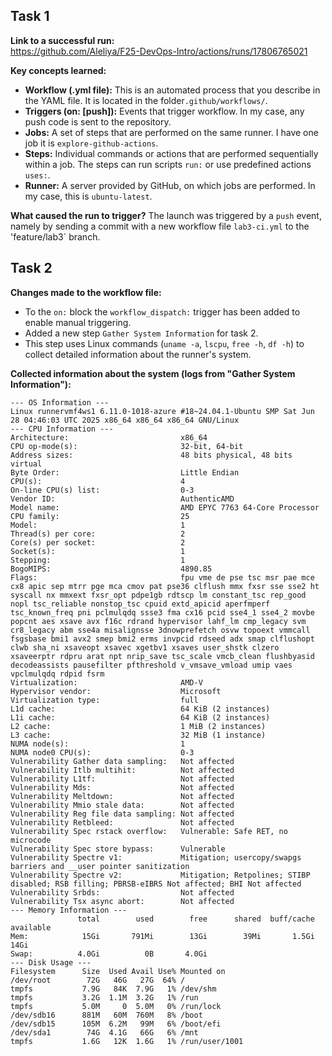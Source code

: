 ## Task 1

**Link to a successful run:**  
https://github.com/Aleliya/F25-DevOps-Intro/actions/runs/17806765021

**Key concepts learned:**
- **Workflow (.yml file):** This is an automated process that you describe in the YAML file. It is located in the folder`.github/workflows/`.
- **Triggers (on: [push]):** Events that trigger workflow. In my case, any push code is sent to the repository.
- **Jobs:** A set of steps that are performed on the same runner. I have one job it is `explore-github-actions`.
- **Steps:** Individual commands or actions that are performed sequentially within a job. The steps can run scripts `run:` or use predefined actions `uses:`.
- **Runner:** A server provided by GitHub, on which jobs are performed. In my case, this is `ubuntu-latest`.

**What caused the run to trigger?**
The launch was triggered by a `push` event, namely by sending a commit with a new workflow file `lab3-ci.yml` to the 'feature/lab3` branch.

## Task 2

**Changes made to the workflow file:**
-  To the `on:` block the `workflow_dispatch:` trigger has been added to enable manual triggering.
-  Added a new step `Gather System Information` for task 2.
- This step uses Linux commands (`uname -a`, `lscpu`, `free -h`, `df -h`) to collect detailed information about the runner's system.

**Collected information about the system (logs from "Gather System Information"):**
```
--- OS Information ---
Linux runnervmf4ws1 6.11.0-1018-azure #18~24.04.1-Ubuntu SMP Sat Jun 28 04:46:03 UTC 2025 x86_64 x86_64 x86_64 GNU/Linux
--- CPU Information ---
Architecture:                         x86_64
CPU op-mode(s):                       32-bit, 64-bit
Address sizes:                        48 bits physical, 48 bits virtual
Byte Order:                           Little Endian
CPU(s):                               4
On-line CPU(s) list:                  0-3
Vendor ID:                            AuthenticAMD
Model name:                           AMD EPYC 7763 64-Core Processor
CPU family:                           25
Model:                                1
Thread(s) per core:                   2
Core(s) per socket:                   2
Socket(s):                            1
Stepping:                             1
BogoMIPS:                             4890.85
Flags:                                fpu vme de pse tsc msr pae mce cx8 apic sep mtrr pge mca cmov pat pse36 clflush mmx fxsr sse sse2 ht syscall nx mmxext fxsr_opt pdpe1gb rdtscp lm constant_tsc rep_good nopl tsc_reliable nonstop_tsc cpuid extd_apicid aperfmperf tsc_known_freq pni pclmulqdq ssse3 fma cx16 pcid sse4_1 sse4_2 movbe popcnt aes xsave avx f16c rdrand hypervisor lahf_lm cmp_legacy svm cr8_legacy abm sse4a misalignsse 3dnowprefetch osvw topoext vmmcall fsgsbase bmi1 avx2 smep bmi2 erms invpcid rdseed adx smap clflushopt clwb sha_ni xsaveopt xsavec xgetbv1 xsaves user_shstk clzero xsaveerptr rdpru arat npt nrip_save tsc_scale vmcb_clean flushbyasid decodeassists pausefilter pfthreshold v_vmsave_vmload umip vaes vpclmulqdq rdpid fsrm
Virtualization:                       AMD-V
Hypervisor vendor:                    Microsoft
Virtualization type:                  full
L1d cache:                            64 KiB (2 instances)
L1i cache:                            64 KiB (2 instances)
L2 cache:                             1 MiB (2 instances)
L3 cache:                             32 MiB (1 instance)
NUMA node(s):                         1
NUMA node0 CPU(s):                    0-3
Vulnerability Gather data sampling:   Not affected
Vulnerability Itlb multihit:          Not affected
Vulnerability L1tf:                   Not affected
Vulnerability Mds:                    Not affected
Vulnerability Meltdown:               Not affected
Vulnerability Mmio stale data:        Not affected
Vulnerability Reg file data sampling: Not affected
Vulnerability Retbleed:               Not affected
Vulnerability Spec rstack overflow:   Vulnerable: Safe RET, no microcode
Vulnerability Spec store bypass:      Vulnerable
Vulnerability Spectre v1:             Mitigation; usercopy/swapgs barriers and __user pointer sanitization
Vulnerability Spectre v2:             Mitigation; Retpolines; STIBP disabled; RSB filling; PBRSB-eIBRS Not affected; BHI Not affected
Vulnerability Srbds:                  Not affected
Vulnerability Tsx async abort:        Not affected
--- Memory Information ---
               total        used        free      shared  buff/cache   available
Mem:            15Gi       791Mi        13Gi        39Mi       1.5Gi        14Gi
Swap:          4.0Gi          0B       4.0Gi
--- Disk Usage ---
Filesystem      Size  Used Avail Use% Mounted on
/dev/root        72G   46G   27G  64% /
tmpfs           7.9G   84K  7.9G   1% /dev/shm
tmpfs           3.2G  1.1M  3.2G   1% /run
tmpfs           5.0M     0  5.0M   0% /run/lock
/dev/sdb16      881M   60M  760M   8% /boot
/dev/sdb15      105M  6.2M   99M   6% /boot/efi
/dev/sda1        74G  4.1G   66G   6% /mnt
tmpfs           1.6G   12K  1.6G   1% /run/user/1001
```